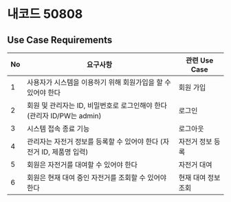 # 내코드 50808

## Use Case Requirements

| No | 요구사항 | 관련 Use Case |
|---|---|---|
| 1 | 사용자가 시스템을 이용하기 위해 회원가입을 할 수 있어야 한다 | 회원 가입 |
| 2 | 회원 및 관리자는 ID, 비밀번호로 로그인해야 한다 (관리자 ID/PW는 admin) | 로그인 |
| 3 | 시스템 접속 종료 기능 | 로그아웃 |
| 4 | 관리자는 자전거 정보를 등록할 수 있어야 한다 (자전거 ID, 제품명 입력) | 자전거 정보 등록 |
| 5 | 회원은 자전거를 대여할 수 있어야 한다 | 자전거 대여 |
| 6 | 회원은 현재 대여 중인 자전거를 조회할 수 있어야 한다 | 현재 대여 정보 조회 |